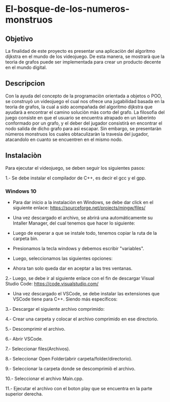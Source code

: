 # El-bosque-de-los-numeros-monstruos
## Objetivo
La finalidad de este proyecto es presentar una aplicaciòn del algorìtmo dijkstra en el mundo de los videojuego. De esta manera, se mostrarà que la teorìa de grafos puede ser implementada para crear un producto decente en el mundo digital.
## Descripcion
Con la ayuda del concepto de la programaciòn orientada a objetos o POO, se construyò un videojuego el cual nos ofrece una jugabilidad basada en la teorìa de grafos, la cual a sido acompañada del algoritmo dijkstra que ayudarà a  encontrar el camino soluciòn màs corto del grafo.
La filosofìa del juego consiste en que el usuario se encuentra atrapado en un laberinto conformado por un grafo, y el deber del jugador consistirà en encontrar el nodo salida de dicho grafo para asì escapar. Sin embargo, se presentaràn nùmeros monstruos los cuales obtaculizaràn la travesìa del jugador, atacandolo en cuanto se encuentren en el mismo nodo.
## Instalaciòn
Para ejecutar el videojuego, se deben seguir los siguientes pasos:

1.- Se debe instalar el compilador de C++, es decir el gcc y el gpp.
### Windows 10
* Para dar inicio a la instalaciòn en Windows, se debe dar click en el siguiente enlace:
https://sourceforge.net/projects/mingw/files/

* Una vez descargado el archivo, se abrirá una automáticamente su Intaller Manager, del cual tenemos que hacer lo siguiente:


* Luego de esperar a que se instale todo, tenemos copiar la ruta de la carpeta bin.

* Presionamos la tecla windows y debemos escribir "variables".

* Luego, seleccionamos las siguientes opciones:


* Ahora tan solo queda dar en aceptar a las tres ventanas.

2.- Luego, se debe ir al siguiente enlace con el fin de descargar Visual Studio Code: https://code.visualstudio.com/
* Una vez descargado el VSCode, se debe instalar las extensiones que VSCode tiene para C++. Siendo más específicos:


3.- Descargar el siguiente archivo comprimido:

4.- Crear una carpeta y colocar el archivo comprimido en ese directorio.

5.- Descomprimir el archivo.

6.- Abrir VSCode.

7.- Seleccionar files(Archivos).

8.- Seleccionar Open Folder(abrir carpeta/folder/directorio).

9.- Seleccionar la carpeta donde se descomprimiò el archivo.

10.- Seleccionar el archivo Main.cpp.

11.- Ejecutar el archivo con el boton play que se encuentra en la parte superior derecha.
